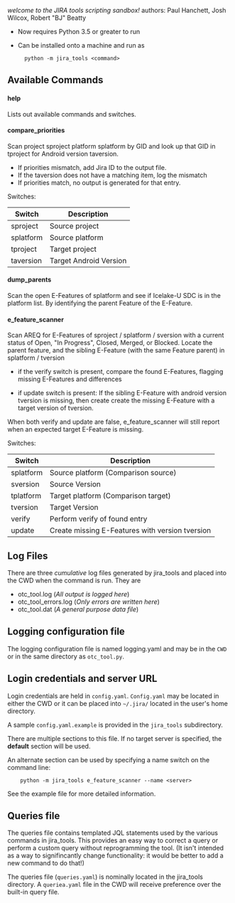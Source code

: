 _welcome to the JIRA tools scripting sandbox!_
authors: Paul Hanchett, Josh Wilcox, Robert "BJ" Beatty

- Now requires Python 3.5 or greater to run

- Can be installed onto a machine and run as

        python -m jira_tools <command>

## Available Commands
#### help
Lists out available commands and switches.

#### compare_priorities

Scan project sproject platform splatform by GID and look up that
GID in tproject for Android version taversion.
- If priorities mismatch, add Jira ID to the output file.
- If the taversion does not have a matching item, log the mismatch
- If priorities match, no output is generated for that entry.

Switches:

Switch     | Description
-----------|------------------------
sproject   |Source project
splatform  |Source platform
tproject   |Target project
taversion  |Target Android Version

#### dump_parents
Scan the open E-Features of splatform and see if Icelake-U SDC
 is in the platform list. By identifying the parent Feature of
 the E-Feature.


#### e_feature_scanner
Scan AREQ for E-Features of sproject / splatform / sversion with
 a current status of Open, "In Progress", Closed, Merged, or
 Blocked. Locate the parent feature, and the sibling E-Feature
 (with the same Feature parent) in splatform / tversion

- if the verify switch is present, compare the found E-Features,
    flagging missing E-Features and differences

- if update switch is present: If the sibling E-Feature with
    android version tversion is missing, then create create
     the missing E-Feature with a target version of tversion.

 When both verify and update are false, e_feature_scanner will
  still report when an expected target E-Feature is missing.

Switches:

Switch     | Description
-----------|------------------------
splatform  |Source platform (Comparison source)
sversion   |Source Version
tplatform  |Target platform (Comparison target)
tversion   |Target Version
verify      | Perform verify of found entry
update      | Create missing E-Features with version tversion

## Log Files
There are three _cumulative_ log files
 generated by jira_tools and placed into the CWD
 when the command is run. They are

- otc_tool.log (_All output is logged here_)
- otc_tool_errors.log (_Only errors are written here_)
- otc_tool.dat (_A general purpose data file_)

## Logging configuration file
The logging configuration file is named logging.yaml 
and may be in the `CWD` or in the same directory 
as `otc_tool.py`.

## Login credentials and server URL
Login credentials are held in `config.yaml`. `Config.yaml`
may be located in either the CWD or it can be placed
into `~/.jira/` located in the user's home directory.

A sample `config.yaml.example` is provided in the 
`jira_tools` subdirectory.

There are multiple sections to this file. If no target 
server is specified, the **default** section will be used.

An alternate section can be used by specifying a name switch 
on the command line:

        python -m jira_tools e_feature_scanner --name <server>

See the example file for more detailed information.

## Queries file
The queries file contains templated JQL statements used 
by the various commands in jira_tools. This provides an 
easy way to correct a query or perform a custom query
without reprogramming the tool. (It isn't intended as
a way to signifincantly change functionality: it would
be better to add a new command to do that!)

The queries file (`queries.yaml`) is nominally located 
in the jira_tools directory. A `queriea.yaml` 
file in the CWD will receive preference over the built-in 
query file.
